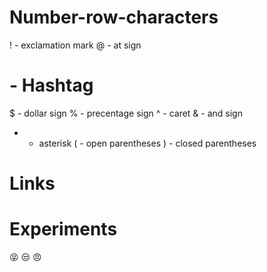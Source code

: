 # Number-row-characters

! - exclamation mark
@ - at sign
# - Hashtag
$ - dollar sign
% - precentage sign
^ - caret
& - and sign
* - asterisk
( - open parentheses
) - closed parentheses

# Links




# Experiments

:stuck_out_tongue_closed_eyes:
:unamused:
:angry:

